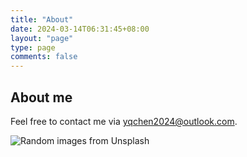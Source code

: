 ```yaml
---
title: "About"
date: 2024-03-14T06:31:45+08:00
layout: "page"
type: page
comments: false
---
```


## About me

Feel free to contact me via <yqchen2024@outlook.com>.

![Random images from Unsplash](https://source.unsplash.com/random/1000x500)
